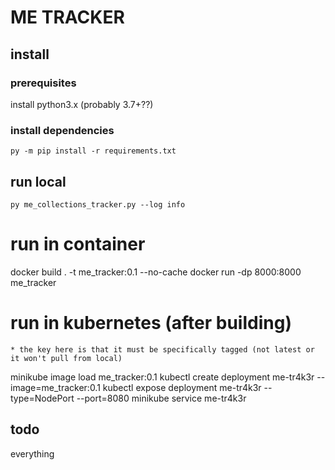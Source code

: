 # ME TRACKER 

## install

### prerequisites
install python3.x (probably 3.7+??)


### install dependencies
`py -m pip install -r requirements.txt`


## run local
`py me_collections_tracker.py --log info`

# run in container
docker build . -t me_tracker:0.1 --no-cache
docker run -dp 8000:8000 me_tracker

# run in kubernetes (after building)
    * the key here is that it must be specifically tagged (not latest or it won't pull from local)
minikube image load me_tracker:0.1 
kubectl create deployment me-tr4k3r --image=me_tracker:0.1 
kubectl expose deployment me-tr4k3r --type=NodePort --port=8080
minikube service me-tr4k3r


## todo
everything
